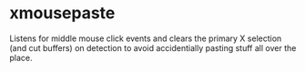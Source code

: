 # xmousepaste
Listens for middle mouse click events and clears the primary X selection (and cut buffers) on detection to avoid accidentially pasting stuff all over the place.
